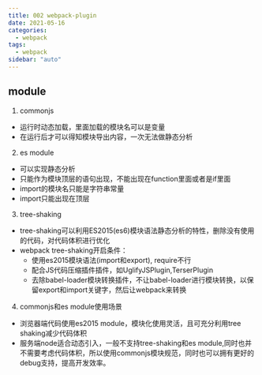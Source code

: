 ```yaml
---
title: 002 webpack-plugin
date: 2021-05-16
categories:
  - webpack
tags:
  - webpack
sidebar: "auto"
---
```


## module
1. commonjs
- 运行时动态加载，里面加载的模块名可以是变量
- 在运行后才可以得知模块导出内容，一次无法做静态分析

2. es module
- 可以实现静态分析
- 只能作为模块顶层的语句出现，不能出现在function里面或者是if里面
- import的模块名只能是字符串常量
- import只能出现在顶层

3. tree-shaking
- tree-shaking可以利用ES2015(es6)模块语法静态分析的特性，删除没有使用的代码，对代码体积进行优化
- webpack tree-shaking开启条件：
  - 使用es2015模块语法(import和export), require不行
  - 配合JS代码压缩插件插件，如UglifyJSPlugin,TerserPlugin
  - 去除babel-loader模块转换插件，不让babel-loader进行模块转换，以保留export和import关键字，然后让webpack来转换

4. commonjs和es module使用场景
- 浏览器端代码使用es2015 module，模块化使用灵活，且可充分利用tree shaking减少代码体积
- 服务端node适合动态引入，一般不支持tree-shaking和es module,同时也并不需要考虑代码体积，所以使用commonjs模块规范，同时也可以拥有更好的debug支持，提高开发效率。